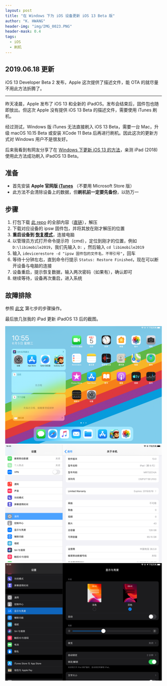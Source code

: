 ```yaml
---
layout: post
title: "在 Windows 下为 iOS 设备更新 iOS 13 Beta 版"
author: "K. HWANG"
header-img: "img/IMG_0023.PNG"
header-mask: 0.4
tags:
  - iOS
  - 刷机
---
```


## 2019.06.18 更新

iOS 13 Developer Beta 2 发布，Apple 这次提供了描述文件，能 OTA 的就尽量不用此方法折腾了。

---

昨天凌晨，Apple 发布了 iOS 13 和全新的 iPadOS。发布会结束后，固件包也随即放出。但这次 Apple 没有提供 iOS 13 Beta 的描述文件，需要使用 iTunes 刷机。

经过测试，Windows 版 iTunes 无法直接刷入 iOS 13 Beta，需要一台 Mac，升级 macOS 10.15 Beta 或安装 XCode 11 Beta 后再进行刷机。因此这次的更新方式对 Windows 用户不是很友好。

后来我看到有网友分享了在 [Windows 下更新 iOS 13 的方法](https://bbs.feng.com/forum.php?mod=viewthread&tid=12299118&extra=&fid=670&page=1)，亲测 iPad (2018) 使用此方法成功刷入 iPadOS 13 Beta。

## 准备

- 首先安装 **Apple 官网版 [iTunes](https://www.apple.com/cn/itunes/download/)** （不要用 Microsoft Store 版）
- 此方法不会清除设备上的数据，但**刷机前一定要先备份**，以防万一

## 步骤

1. 打包下载 [此 repo](https://github.com/Devjam81/libimobile2019) 的全部内容（[直链](https://github.com/Devjam81/libimobile2019/archive/master.zip)），解压
2. 下载对应设备的 ipsw 固件包，并将其放在刚才解压的位置
3. **重启设备到 [恢复模式](https://support.apple.com/zh-cn/HT201263)**，连接电脑
4. 以管理员方式打开命令提示符（cmd），定位到刚才的位置，例如 `D:\libimobile2019`，我们先输入 `D:` ，然后输入 `cd libimobile2019`
5. 输入 `idevicerestore -d "ipsw 固件包的文件名，不带引号"`，回车
6. 等待十分钟左右，直到命令行提示 `Status: Restore Finished`，现在可以断开设备与电脑的连接
7. 设备重启，提示恢复数据，输入两次密码（如果有），确认即可
8. 继续等待，设备再次重启，进入系统

## 故障排除

参照 [此文](https://allthings.how/how-to-install-ios-13-from-windows-10-command-line-not-itunes/) 第七步的步骤操作。

最后放几张我的 iPad 更新 iPadOS 13 后的截图。

<img width="800" src="/img/in-post/IMG_0024.PNG" />
<img width="800" src="/img/in-post/IMG_0020.PNG" />
<img width="800" src="/img/in-post/IMG_0021.PNG" />